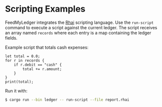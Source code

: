 # Scripting Examples

FeedMyLedger integrates the [Rhai](https://rhai.rs) scripting language. Use the
`run-script` command to execute a script against the current ledger. The script
receives an array named `records` where each entry is a map containing the
ledger fields.

Example script that totals cash expenses:

```rhai
let total = 0.0;
for r in records {
    if r.debit == "cash" {
        total += r.amount;
    }
}
print(total);
```

Run it with:

```bash
$ cargo run --bin ledger -- run-script --file report.rhai
```
